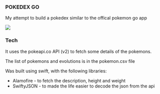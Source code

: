 ### POKEDEX GO ###

My attempt to build a pokedex similar to the offical pokemon go app

![](pokedex_go.gif)

### Tech ###
It uses the pokeapi.co API (v2) to fetch some details of the pokemons.

The list of pokemons and evolutions is in the pokemon.csv file

Was built using swift, with the following libraries:

* Alamofire - to fetch the description, height and weight
* SwiftyJSON - to made the life easier to decode the json from the api




